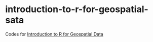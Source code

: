 # introduction-to-r-for-geospatial-sata
Codes for [Introduction to R for Geospatial Data](https://datacarpentry.org/r-intro-geospatial/)
